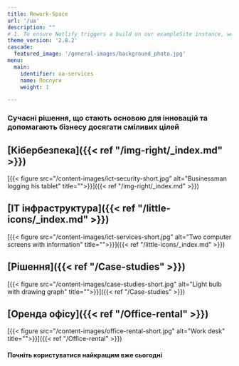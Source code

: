 ```yaml
---
title: Rework-Space
url: '/ua'
description: ""
# 1. To ensure Netlify triggers a build on our exampleSite instance, we need to change a file in the exampleSite directory.
theme_version: '2.8.2'
cascade:
  featured_image: '/general-images/background_photo.jpg'
menu:
  main:
    identifier: ua-services
    name: Послуги
    weight: 1

---
```


### Сучасні рішення, що стають основою для інновацій та допомагають бізнесу досягати сміливих цілей

## [Кібербезпека]({{< ref "/img-right/_index.md" >}})

[{{< figure src="/content-images/ict-security-short.jpg" alt="Businessman logging his tablet" title="">}}]({{< ref "/img-right/_index.md" >}})

## [ІТ інфраструктура]({{< ref "/little-icons/_index.md" >}})

[{{< figure src="/content-images/ict-services-short.jpg" alt="Two computer screens with information" title="">}}]({{< ref "/little-icons/_index.md" >}})

## [Рішення]({{< ref "/Case-studies" >}})

[{{< figure src="/content-images/case-studies-short.jpg" alt="Light bulb with drawing graph" title="">}}]({{< ref "/Case-studies" >}})

## [Оренда офісу]({{< ref "/Office-rental" >}})

[{{< figure src="/content-images/office-rental-short.jpg" alt="Work desk" title="">}}]({{< ref "/Office-rental" >}})

#### Почніть користуватися найкращим вже сьогодні
